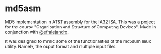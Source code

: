 # md5asm
MD5 implementation in AT&amp;T assembly for the IA32 ISA. This was a project for the course "Organisation and Structure of
Computing Devices". Made in conjunction with [@efralejandro](https://github.com/efralejandro).

It was designed to mimic some of the functionalities of the md5sum linux utility. Namely, the ouput format and multiple 
input files.
